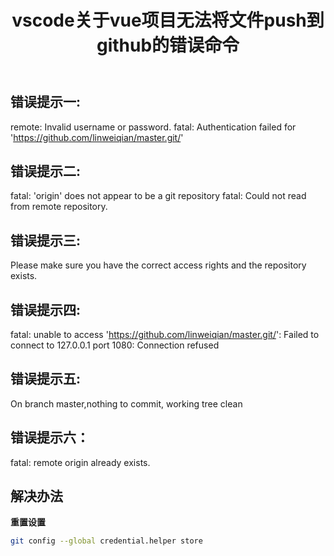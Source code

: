 ﻿---
title: vscode关于vue项目无法将文件push到github的错误命令
tags: 
- github
categories:
- github
---

## 错误提示一:

remote: Invalid username or password.
fatal: Authentication failed for 'https://github.com/linweiqian/master.git/'

## 错误提示二:

fatal: 'origin' does not appear to be a git repository
fatal: Could not read from remote repository.
<!--more-->
## 错误提示三:

Please make sure you have the correct access rights
and the repository exists.

## 错误提示四:

fatal: unable to access 'https://github.com/linweiqian/master.git/': Failed to connect to 127.0.0.1 port 1080: Connection refused

## 错误提示五:

On branch master,nothing to commit, working tree clean

## 错误提示六：

fatal: remote origin already exists.


## 解决办法

**重置设置**

```bash
git config --global credential.helper store
```

